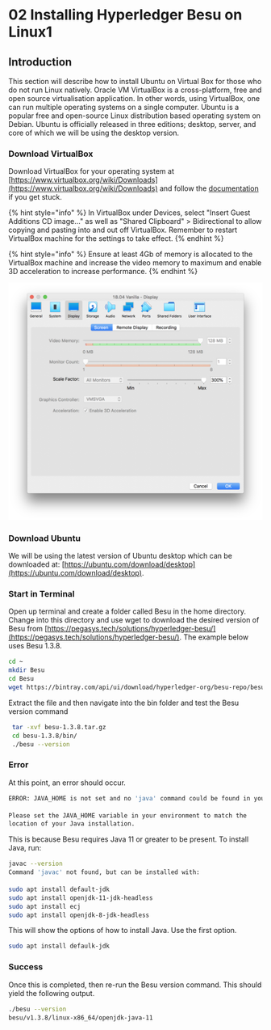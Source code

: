 # 02 Installing Hyperledger Besu on Linux1

## Introduction

This section will describe how to install Ubuntu on Virtual Box for those who do not run Linux natively. Oracle VM VirtualBox is a cross-platform, free and open source virtualisation application. In other words, using VirtualBox, one can run multiple operating systems on a single computer. Ubuntu is a popular free and open-source Linux distribution based operating system on Debian. Ubuntu is officially released in three editions; desktop, server, and core of which we will be using the desktop version.

### Download VirtualBox

Download VirtualBox for your operating system at [https://www.virtualbox.org/wiki/Downloads](https://www.virtualbox.org/wiki/Downloads) and follow the [documentation](https://www.virtualbox.org/wiki/End-user_documentation) if you get stuck.

{% hint style="info" %}
In VirtualBox under Devices, select "Insert Guest Additions CD image..." as well as "Shared Clipboard" &gt; Bidirectional to allow copying and pasting into and out off VirtualBox. Remember to restart VirtualBox machine for the settings to take effect.
{% endhint %}

{% hint style="info" %}
Ensure at least 4Gb of memory is allocated to the VirtualBox machine and increase the video memory to maximum and enable 3D acceleration to increase performance.
{% endhint %}

![Increase performance with 128Mb of video memory and enabled 3D acceleration.](.gitbook/assets/screen-shot-2020-02-03-at-2.57.50-pm.png)

### Download Ubuntu

We will be using the latest version of Ubuntu desktop which can be downloaded at: [https://ubuntu.com/download/desktop](https://ubuntu.com/download/desktop).

### Start in Terminal

Open up terminal and create a folder called Besu in the home directory. Change into this directory and use wget to download the desired version of Besu from [https://pegasys.tech/solutions/hyperledger-besu/](https://pegasys.tech/solutions/hyperledger-besu/). The example below uses Besu 1.3.8.

```bash
cd ~
mkdir Besu
cd Besu
wget https://bintray.com/api/ui/download/hyperledger-org/besu-repo/besu-1.3.8.tar.gz
```

Extract the file and then navigate into the bin folder and test the Besu version command

```bash
 tar -xvf besu-1.3.8.tar.gz 
 cd besu-1.3.8/bin/
 ./besu --version
```

### Error

At this point, an error should occur.

```bash
ERROR: JAVA_HOME is not set and no 'java' command could be found in your PATH.

Please set the JAVA_HOME variable in your environment to match the
location of your Java installation.
```

This is because Besu requires Java 11 or greater to be present. To install Java, run:

```bash
javac --version
Command 'javac' not found, but can be installed with:

sudo apt install default-jdk            
sudo apt install openjdk-11-jdk-headless
sudo apt install ecj                    
sudo apt install openjdk-8-jdk-headless
```

This will show the options of how to install Java. Use the first option.

```bash
sudo apt install defaulk-jdk
```

### Success

Once this is completed, then re-run the Besu version command. This should yield the following output.

```bash
./besu --version
besu/v1.3.8/linux-x86_64/openjdk-java-11
```

